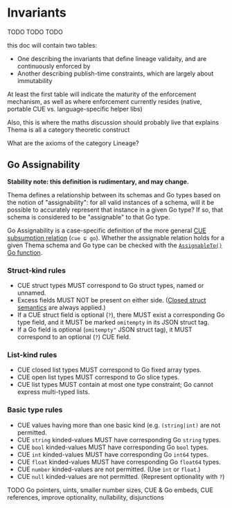 # Invariants

TODO TODO TODO

this doc will contain two tables:

* One describing the invariants that define lineage validaity, and are continuously enforced by 
* Another describing publish-time constraints, which are largely about immutability

At least the first table will indicate the maturity of the enforcement mechanism, as well as where enforcement currently resides (native, portable CUE vs. language-specific helper libs)

Also, this is where the maths discussion should probably live that explains Thema is all a category theoretic construct

What are the axioms of the category Lineage?

## Go Assignability

**Stability note: this definition is rudimentary, and may change.**

Thema defines a relationship between its schemas and Go types based on the notion of "assignability": for all valid instances of a schema, will it be possible to accurately represent that instance in a given Go type? If so, that schema is considered to be "assignable" to that Go type.

Go Assignability is a case-specific definition of the more general [CUE subsumption relation](https://cuelang.org/docs/references/spec/#values-1) (`cue ⊑ go`). Whether the assignable relation holds for a given Thema schema and Go type can be checked with the [`AssignableTo()` Go function](https://pkg.go.dev/github.com/grafana/thema#AssignableTo).

### Struct-kind rules

* CUE struct types MUST correspond to Go struct types, named or unnamed.
* Excess fields MUST NOT be present on either side. ([Closed struct semantics](https://cuelang.org/docs/references/spec/#closed-structs) are always applied.)
* If a CUE struct field is optional (`?`), there MUST exist a corresponding Go type field, and it MUST be marked `omitempty` in its JSON struct tag.
* If a Go field is optional (`omitempty"` JSON struct tag), it MUST correspond to an optional (`?`) CUE field.

### List-kind rules

* CUE closed list types MUST correspond to Go fixed array types.
* CUE open list types MUST correspond to Go slice types.
* CUE list types MUST contain at most one type constraint; Go cannot express multi-typed lists.

### Basic type rules

* CUE values having more than one basic kind (e.g. `(string|int)` are not permitted.
* CUE `string` kinded-values MUST have corresponding Go `string` types.
* CUE `bool` kinded-values MUST have corresponding Go `bool` types.
* CUE `int` kinded-values MUST have corresponding Go `int64` types.
* CUE `float` kinded-values MUST have corresponding Go `float64` types.
* CUE `number` kinded-values are not permitted. (Use `int` or `float`.)
* CUE `null` kinded-values are not permitted. (Represent optionality with `?`)

TODO Go pointers, uints, smaller number sizes, CUE & Go embeds, CUE references, improve optionality, nullability, disjunctions